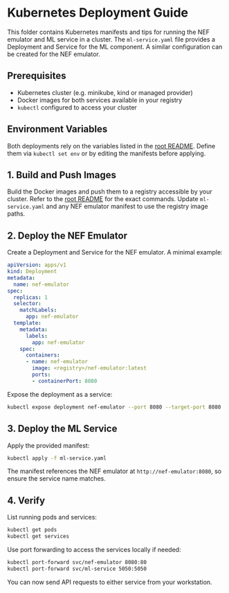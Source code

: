 # Kubernetes Deployment Guide

This folder contains Kubernetes manifests and tips for running the NEF emulator and ML service in a cluster. The `ml-service.yaml` file provides a Deployment and Service for the ML component. A similar configuration can be created for the NEF emulator.

## Prerequisites

- Kubernetes cluster (e.g. minikube, kind or managed provider)
- Docker images for both services available in your registry
- `kubectl` configured to access your cluster

## Environment Variables

Both deployments rely on the variables listed in the [root README](../../README.md#environment-variables).
Define them via `kubectl set env` or by editing the manifests before applying.

## 1. Build and Push Images

Build the Docker images and push them to a registry accessible by your cluster.
Refer to the [root README](../../README.md#building-docker-images) for the exact commands.
Update `ml-service.yaml` and any NEF emulator manifest to use the registry image paths.

## 2. Deploy the NEF Emulator

Create a Deployment and Service for the NEF emulator. A minimal example:

```yaml
apiVersion: apps/v1
kind: Deployment
metadata:
  name: nef-emulator
spec:
  replicas: 1
  selector:
    matchLabels:
      app: nef-emulator
  template:
    metadata:
      labels:
        app: nef-emulator
    spec:
      containers:
      - name: nef-emulator
        image: <registry>/nef-emulator:latest
        ports:
        - containerPort: 8080
```

Expose the deployment as a service:

```bash
kubectl expose deployment nef-emulator --port 8080 --target-port 8080
```

## 3. Deploy the ML Service

Apply the provided manifest:

```bash
kubectl apply -f ml-service.yaml
```

The manifest references the NEF emulator at `http://nef-emulator:8080`, so ensure the service name matches.

## 4. Verify

List running pods and services:

```bash
kubectl get pods
kubectl get services
```

Use port forwarding to access the services locally if needed:

```bash
kubectl port-forward svc/nef-emulator 8080:80
kubectl port-forward svc/ml-service 5050:5050
```

You can now send API requests to either service from your workstation.

